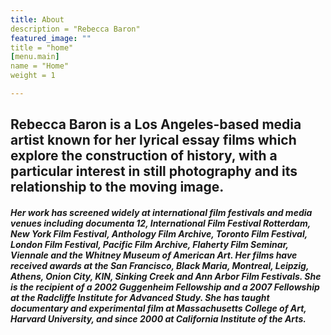 ```yaml
---
title: About
description = "Rebecca Baron"
featured_image: ""
title = "home"
[menu.main]
name = "Home"
weight = 1

---
```

## Rebecca Baron is a Los Angeles-based media artist known for her lyrical essay films which explore the construction of history, with a particular interest in still photography and its relationship to the moving image.

##### Her work has screened widely at international film festivals and media venues including documenta 12, International Film Festival Rotterdam, New York Film Festival, Anthology Film Archive, Toronto Film Festival, London Film Festival, Pacific Film Archive, Flaherty Film Seminar, Viennale and the Whitney Museum of American Art. Her films have received awards at the San Francisco, Black Maria, Montreal, Leipzig, Athens, Onion City, KIN, Sinking Creek and Ann Arbor Film Festivals. She is the recipient of a 2002 Guggenheim Fellowship and a 2007 Fellowship at the Radcliffe Institute for Advanced Study. She has taught documentary and experimental film at Massachusetts College of Art, Harvard University, and since 2000 at California Institute of the Arts.
